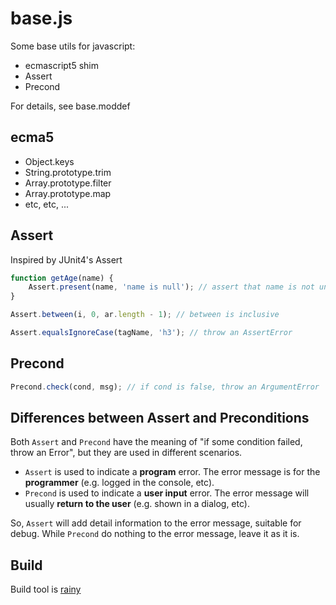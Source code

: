# base.js

Some base utils for javascript:

* ecmascript5 shim
* Assert
* Precond

For details, see base.moddef

## ecma5

* Object.keys
* String.prototype.trim
* Array.prototype.filter
* Array.prototype.map
* etc, etc, ...

## Assert

Inspired by JUnit4's Assert

```javascript
function getAge(name) {
	Assert.present(name, 'name is null'); // assert that name is not undefined or null
}

Assert.between(i, 0, ar.length - 1); // between is inclusive

Assert.equalsIgnoreCase(tagName, 'h3'); // throw an AssertError
```

## Precond

```javascript
Precond.check(cond, msg); // if cond is false, throw an ArgumentError
```

## Differences between Assert and Preconditions

Both `Assert` and `Precond` have the meaning of "if some condition failed, throw an Error", but they are used in different scenarios.

* `Assert` is used to indicate a **program** error. The error message is for the **programmer** (e.g. logged in the console, etc).
* `Precond` is used to indicate a **user input** error. The error message will usually **return to the user** (e.g. shown in a dialog, etc).

So, `Assert` will add detail information to the error message, suitable for debug. While `Precond` do nothing to the error message, leave it as it is.

## Build

Build tool is [rainy](https://github.com/henix/rainy)

